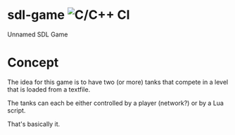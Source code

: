 # sdl-game ![C/C++ CI](https://github.com/ColdIV/sdl-game/workflows/C/C++%20CI/badge.svg)
Unnamed SDL Game

# Concept
The idea for this game is to have two (or more) tanks that compete in a level that is loaded from a textfile.

The tanks can each be either controlled by a player (network?) or by a Lua script.

That's basically it.

